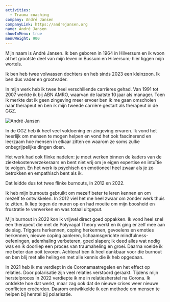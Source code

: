```yaml
---
activities:
  - Trauma coaching
company: André Jansen
companyLink: https://andrejansen.org
name: André Jansen
showInMenu: true
menuWeight: 900
---
```


Mijn naam is André Jansen. Ik ben geboren in 1964 in Hilversum en ik woon al het grootste deel van mijn leven in Bussum en Hilversum; hier liggen mijn wortels.

Ik ben heb twee volwassen dochters en heb sinds 2023 een kleinzoon. Ik ben dus vader en grootvader. 

In mijn werk heb ik twee heel verschillende carrières gehad. Van 1991 tot 2007 werkte ik bij ABN AMRO, waarvan de laatste 10 jaar als manager. Toen ik merkte dat ik geen zingeving meer ervoer ben ik me gaan omscholen naar therapeut en ben ik mijn tweede carrière gestart als therapeut in de GGZ.

![André Jansen](https://res.cloudinary.com/piith/image/upload/2024/06/Screenshot_2024-06-05_at_14.06.43#dimensions=medium-portrait&align=right)

In de GGZ heb ik heel veel voldoening en zingeving ervaren. Ik vond het heerlijk om mensen te mogen helpen en vond het ook fascinerend en leerzaam hoe mensen in elkaar zitten en waarom ze soms zulke onbegrijpelijke dingen doen. 

Het werk had ook flinke nadelen: je moet werken binnen de kaders van de ziektekostenverzekeraars en bent niet vrij om je eigen expertise en intuïtie te volgen. En het werk is psychisch en emotioneel heel zwaar als je zo betrokken en empathisch bent als ik.

Dat leidde dus tot twee flinke burnouts, in 2012 en 2022.

Ik heb mijn burnouts gebruikt om mezelf beter te leren kennen en om mezelf te ontwikkelen. In 2012 viel het me heel zwaar om zonder werk thuis te zitten. Ik liep tegen de muren op en had moeite om mijn boosheid en frustratie te verwerken en was totaal uitgeput. 

Mijn burnout in 2022 kon ik vrijwel direct goed oppakken. Ik vond heel snel een therapeut die met de Polyvagal Theory werkt en ik ging er zelf mee aan de slag. Triggers herkennen, coping herkennen, gevoelens en emoties herkennen, nieuwe coping aanleren, lichaamsgerichte mindfulness-oefeningen, ademhaling verbeteren, goed slapen; ik deed alles wat nodig was en ik doorliep een proces van traumaheling en groei. Daarna voelde ik me beter dan ooit tevoren. Achteraf ben ik heel dankbaar voor die burnout en ben blij met alle heling en met alle kennis die ik heb opgedaan.

In 2021 heb ik me verdiept in de Coronamaatregelen en het effect op relaties. Door polarisatie zijn veel relaties verstoord geraakt. Tijdens mijn herstelproces in 2022 verdiepte ik me in relatiesherstel na Corona. Ik ontdekte hoe dat werkt, maar zag ook dat de nieuwe crises weer nieuwe conflicten creëerden. Daarom ontwikkelde ik een methode om mensen te helpen bij herstel bij polarisatie. 


